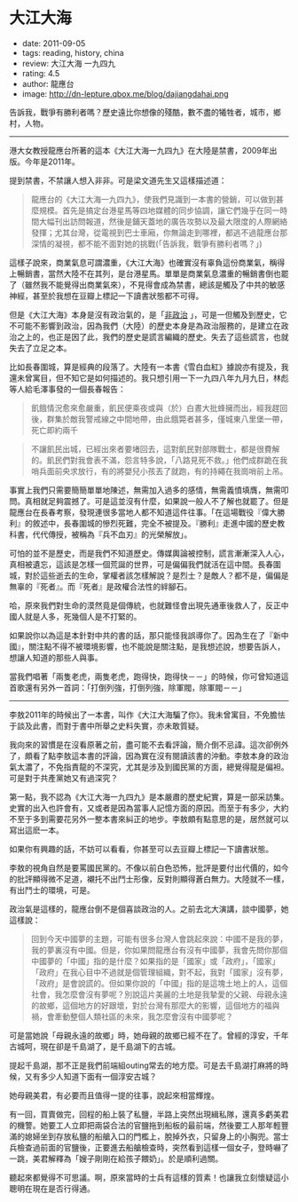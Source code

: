 # 大江大海

- date: 2011-09-05
- tags: reading, history, china
- review: 大江大海 一九四九
- rating: 4.5
- author: 龍應台
- image: http://dn-lepture.qbox.me/blog/dajiangdahai.png

告訴我，戰爭有勝利者嗎？歷史遠比你想像的殘酷，數不盡的犧牲者，城市，鄉村，人物。

------------------

港大女教授龍應台所著的這本《大江大海一九四九》在大陸是禁書，2009年出版。今年是2011年。

提到禁書，不禁讓人想入非非。可是梁文道先生又這樣描述道：

> 龍應台的《大江大海一九四九》，使我們見識到一本書的營銷，可以做到甚麼規模。首先是搞定台港星馬等四地媒體的同步協調，讓它們幾乎在同一時間大幅刊出訪問報道，然後是鋪天蓋地的廣告攻勢以及最大限度的人際網絡發揮；尤其台灣，從電視到巴士車廂，你無論走到哪裡，都逃不過龍應台那深情的凝視，都不能不面對她的挑戰(「告訴我，戰爭有勝利者嗎？」) 

這樣子說來，商業氣息可謂濃重，《大江大海》也確實沒有辜負這份商業氣，稱得上暢銷書，當然大陸不在其列，是台港星馬。單單是商業氣息濃重的暢銷書倒也罷了（雖然我不能覺得出商業氣來），不見得會成為禁書，總該是觸及了中共的敏感神經，甚至於我想在豆瓣上標記一下讀書狀態都不可得。

但是《大江大海》本身是沒有政治氣的，是「[非政治](http://commentshk.blogspot.com/2009/10/blog-post_04.html) 」，可是一但觸及到歷史，它不可能不影響到政治，因為我們（大陸）的歷史本身是為政治服務的，是建立在政治之上的，也正是因了此，我們的歷史是謊言編織的歷史。失去了這些謊言，也就失去了立足之本。

比如長春圍城，算是經典的段落了。大陸有一本書《雪白血紅》據說亦有提及，我還未曾寓目，但不知它是如何描述的。我只想引用一下一九四八年九月九日，林彪等人給毛澤事發的一個長春報告：　

> 飢餓情況愈來愈嚴重，飢民便乘夜或與（於）白晝大批蜂擁而出，經我趕回後，群集於敵我警戒線之中間地帶，由此餓斃者甚多，僅城東八里堡一帶，死亡即約兩千

> 不讓飢民出城，已經出來者要堵回去，這對飢民對部隊戰士，都是很費解的。飢民們對我會表不滿，怨言特多說，「八路見死不救。」他們成群跪在我哨兵面前央求放行，有的將嬰兒小孩丟了就跑，有的持繩在我崗哨前上吊。

事實上我們只需要簡簡單單地陳述，無需加入過多的感情，無需義憤填膺，無需叩問。真相就足夠震撼了。可是這並沒有什麼，如果說一般人不了解也就罷了。但是龍應台在長春考察，發現連很多當地人都不知道這件往事。「在這場戰役『偉大勝利』的敘述中，長春圍城的慘烈死難，完全不被提及。『勝利』走進中國的歷史教科書，代代傳授，被稱為『兵不血刃』的光榮解放」。

可怕的並不是歷史，而是我們不知道歷史。傳媒輿論被控制，謊言漸漸深入人心，真相被遺忘，這該是怎樣一個荒誕的世界，可是偏偏我們就活在這中間。長春圍城，對於這些逝去的生命，掌權者該怎樣解說？是烈士？是敵人？都不是，偏偏是無辜的『死者』。而『死者』是政權合法性的絆腳石。

哈，原來我們對生命的漠然竟是個傳統，也就難怪會出現先通車後救人了，反正中國人就是人多，死幾個人是不打緊的。

如果說你以為這是本針對中共的書的話，那只能怪我誤導你了。因為生在了『新中國』，關注點不得不被環境影響，也不能說是關注點，是我想述說，想要告訴人，想讓人知道的那些人與事。

當我們唱著「兩隻老虎，兩隻老虎，跑得快，跑得快－－」的時候，你可曾知道這首歌還有另外一首詞：「打倒列強，打倒列強，除軍閥，除軍閥－－」

---

李敖2011年的時候出了一本書，叫作《大江大海騙了你》。我未曾寓目，不免膽怯于談及此書，而對于書中所舉之史料失實，亦未敢質疑。

我向來的習慣是在沒看原著之前，盡可能不去看評論，簡介倒不忌諱。這次卻例外了，頗看了點李敖這本書的評論，因為實在沒有閱讀該書的沖動。李敖本身的政治氣太濃了，不免指責龍的不深究，尤其是涉及到國民黨的方面，總覺得龍是偏袒。可是對于共產黨她又有過深究？

第一點，我不認為《大江大海一九四九》是本嚴肅的歷史紀實，算是一部采訪集。史實的出入也許會有，又或者是因為當事人記憶方面的原因。而至于有多少，大約不至于多到需要花另外一整本書來糾正的地步。李敖頗有點意思的是，居然就可以寫出這麽一本。

如果你有興趣的話，不妨可以看看，你甚至可以去豆瓣上標記一下讀書狀態。

李敖的視角自然是要罵國民黨的。不像以前白色恐怖，批評是要付出代價的，如今的批評顯得微不足道，襯托不出鬥士形像，反對則顯得蒼白無力。大陸就不一樣，有出鬥士的環境，可是。

政治氣是這樣的，龍應台倒不是個喜談政治的人。之前去北大演講，談中國夢，她這樣說：

> 回到今天中國夢的主題，可能有很多台灣人會跳起來說：中國不是我的夢，我的夢裏沒有中國。但是，你如果問龍應台有沒有中國夢，我會先問你那個中國夢的「中國」指的是什麼？如果指的是「國家」或「政府」，「國家」「政府」在我心目中不過就是個管理組織，對不起，我對「國家」沒有夢，「政府」是會說謊的。但如果你說的「中國」指的是這塊土地上的人，這個社會，我怎麼會沒有夢呢？別說這片美麗的土地是我摯愛的父親、母親永遠的故鄉，這個地方的好跟壞，對於台灣有那麼大的影響，這個地方的福與禍，會牽動整個人類社區的未來，我怎麼會沒有中國夢呢？


可是當她說「母親永遠的故鄉」時，她母親的故鄉已經不在了。曾經的淳安，千年古城呵，現在卻是千島湖了，是千島湖下的古城。

提起千島湖，那不正是我們前端組outing常去的地方麼。可是去千島湖打麻將的時候，又有多少人知道下面有一個淳安古城？

她母親美君，有必要而且值得一提的往事，說起來相當輝煌。

有一回，買賣做完，回程的船上裝了私鹽，半路上突然出現緝私隊，還真多虧美君的機警。她要工人立即把兩袋合法的官鹽拖到船板的最前端，然後要工人那年輕豐滿的媳婦坐到存放私鹽的船艙入口的門檻上，脫掉外衣，只留身上的小胸兜。當士兵檢查過前面的官鹽後，正要進去船艙檢查時，突然看到這樣一個女子，登時嚇了一跳，美君解釋為「嫂子剛剛在給孩子餵奶」。於是順利過關。

聽起來都覺得不可思議。啊，原來當時的士兵有這樣的質素！也讓我立刻懷疑這小聰明在現在是否行得通。
